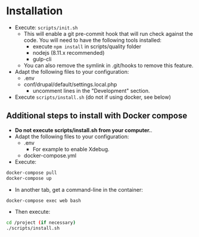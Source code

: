 # Installation

* Execute: `scripts/init.sh`
  * This will enable a git pre-commit hook that will run check against the code.
    You will need to have the following tools installed:
      * execute `npm install` in scripts/quality folder
      * nodejs (8.11.x recommended)
      * gulp-cli
  * You can also remove the symlink in .git/hooks to remove this feature.
* Adapt the following files to your configuration:
  * .env
  * conf/drupal/default/settings.local.php
    * uncomment lines in the "Development" section.
* Execute `scripts/install.sh` (do not if using docker, see below)

## Additional steps to install with Docker compose

* **Do not execute scripts/install.sh from your computer.**.
* Adapt the following files to your configuration:
  * .env
    * For example to enable Xdebug.
  * docker-compose.yml
* Execute:

```bash
docker-compose pull
docker-compose up
```

* In another tab, get a command-line in the container:

```bash
docker-compose exec web bash
```

* Then execute:

```bash
cd /project (if necessary)
./scripts/install.sh
```
